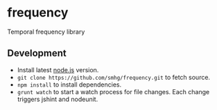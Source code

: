 frequency
===========

Temporal frequency library

## Development
* Install latest [node.js](http://nodejs.org/) version.
* `git clone https://github.com/smhg/frequency.git` to fetch source.
* `npm install` to install dependencies.
* `grunt watch` to start a watch process for file changes. Each change triggers jshint and nodeunit.

